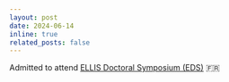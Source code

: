 ```yaml
---
layout: post
date: 2024-06-14
inline: true
related_posts: false
---
```


Admitted to attend [ELLIS Doctoral Symposium (EDS)](https://eds2024.github.io/) 🇫🇷
